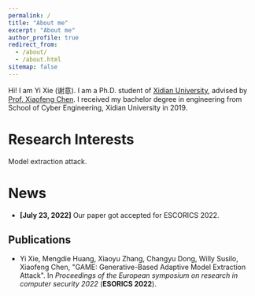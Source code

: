 ```yaml
---
permalink: /
title: "About me"
excerpt: "About me"
author_profile: true
redirect_from: 
  - /about/
  - /about.html
sitemap: false
---
```


Hi! I am Yi Xie (谢意). I am a Ph.D. student of [Xidian University](https://www.xidian.edu.cn/), advised by [Prof. Xiaofeng Chen](https://web.xidian.edu.cn/xfchen/). I received my bachelor degree in engineering from School of Cyber Engineering, Xidian University in 2019.



Research Interests
======
Model extraction attack.

News
======
 - **[July 23, 2022]** Our paper got accepted for ESCORICS 2022.

Publications
------
 - Yi Xie, Mengdie Huang, Xiaoyu Zhang, Changyu Dong, Willy Susilo, Xiaofeng Chen, "GAME: Generative-Based Adaptive Model Extraction Attack". In *Proceedings of the European symposium on research in computer security 2022* (**ESORICS 2022**).
